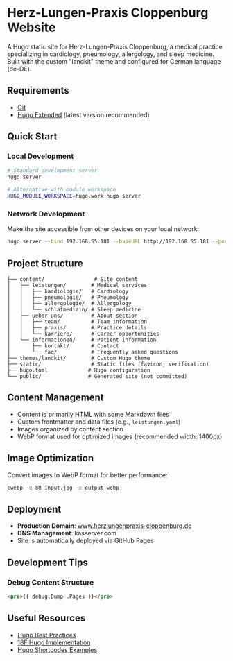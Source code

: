 # Herz-Lungen-Praxis Cloppenburg Website

A Hugo static site for Herz-Lungen-Praxis Cloppenburg, a medical practice specializing in cardiology, pneumology, allergology, and sleep medicine. Built with the custom "landkit" theme and configured for German language (de-DE).

## Requirements

- [Git](https://git-scm.com/)
- [Hugo Extended](https://gohugo.io/installation/) (latest version recommended)

## Quick Start

### Local Development
```bash
# Standard development server
hugo server

# Alternative with module workspace
HUGO_MODULE_WORKSPACE=hugo.work hugo server
```

### Network Development
Make the site accessible from other devices on your local network:
```bash
hugo server --bind 192.168.55.181 --baseURL http://192.168.55.181 --port 8080
```

## Project Structure

```
├── content/                # Site content
│   ├── leistungen/        # Medical services
│   │   ├── kardiologie/   # Cardiology
│   │   ├── pneumologie/   # Pneumology
│   │   ├── allergologie/  # Allergology
│   │   └── schlafmedizin/ # Sleep medicine
│   ├── ueber-uns/         # About section
│   │   ├── team/          # Team information
│   │   ├── praxis/        # Practice details
│   │   └── karriere/      # Career opportunities
│   └── informationen/     # Patient information
│       ├── kontakt/       # Contact
│       └── faq/           # Frequently asked questions
├── themes/landkit/        # Custom Hugo theme
├── static/                # Static files (favicon, verification)
├── hugo.toml             # Hugo configuration
└── public/               # Generated site (not committed)
```

## Content Management

- Content is primarily HTML with some Markdown files
- Custom frontmatter and data files (e.g., `leistungen.yaml`)
- Images organized by content section
- WebP format used for optimized images (recommended width: 1400px)

## Image Optimization

Convert images to WebP format for better performance:
```bash
cwebp -q 80 input.jpg -o output.webp
```

## Deployment

- **Production Domain**: www.herzlungenpraxis-cloppenburg.de
- **DNS Management**: kasserver.com
- Site is automatically deployed via GitHub Pages

## Development Tips

### Debug Content Structure
```html
<pre>{{ debug.Dump .Pages }}</pre>
```

## Useful Resources

- [Hugo Best Practices](https://github.com/spech66/hugo-best-practices)
- [18F Hugo Implementation](https://github.com/18F/18f.gsa.gov/tree/main)
- [Hugo Shortcodes Examples](https://github.com/squidfingers/hugo-shortcodes/tree/main)

